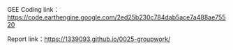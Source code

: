 GEE Coding link：https://code.earthengine.google.com/2ed25b230c784dab5ace7a488ae75520


Report link：https://1339093.github.io/0025-groupwork/
